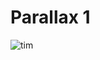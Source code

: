 # Parallax 1

![tim](https://github.com/jfcmontmorency/parallax-1/assets/142059735/a7ccb5f5-c52c-42d8-a4f1-e1d9777e1221)
